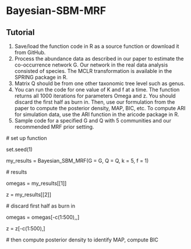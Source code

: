 # Bayesian-SBM-MRF
 
## Tutorial

1. Save/load the function code in R as a source function or download it from GitHub.
2. Process the abundance data as described in our paper to estimate the co-occurrence network G. Our network in the real data analysis consisted of species. The MCLR transformation is available in the SPRING package in R.
3. Matrix Q should be from one other taxonomic tree level such as genus.
4. You can run the code for one value of K and f at a time. The function returns all 1000 iterations for parameters Omega and z. You should discard the first half as burn in. Then, use our formulation from the paper to compute the posterior density, MAP, BIC, etc. To compute ARI for simulation data, use the ARI function in the aricode package in R.
5. Sample code for a specified G and Q with 5 communities and our recommended MRF prior setting.

\# set up function

set.seed(1)

my_results = Bayesian_SBM_MRF(G = G, 
                              Q = Q, 
                              k = 5, 
                              f = 1)

\# results

omegas = my_results[[1]]

z = my_results[[2]]

\# discard first half as burn in

omegas = omegas[-c(1:500),,]

z = z[-c(1:500),]

\# then compute posterior density to identify MAP, compute BIC

